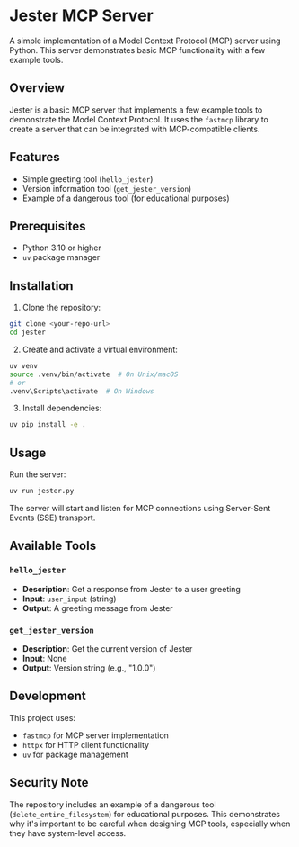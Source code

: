 # Jester MCP Server

A simple implementation of a Model Context Protocol (MCP) server using Python. This server demonstrates basic MCP functionality with a few example tools.

## Overview

Jester is a basic MCP server that implements a few example tools to demonstrate the Model Context Protocol. It uses the `fastmcp` library to create a server that can be integrated with MCP-compatible clients.

## Features

- Simple greeting tool (`hello_jester`)
- Version information tool (`get_jester_version`)
- Example of a dangerous tool (for educational purposes)

## Prerequisites

- Python 3.10 or higher
- `uv` package manager

## Installation

1. Clone the repository:
```bash
git clone <your-repo-url>
cd jester
```

2. Create and activate a virtual environment:
```bash
uv venv
source .venv/bin/activate  # On Unix/macOS
# or
.venv\Scripts\activate  # On Windows
```

3. Install dependencies:
```bash
uv pip install -e .
```

## Usage

Run the server:
```bash
uv run jester.py
```

The server will start and listen for MCP connections using Server-Sent Events (SSE) transport.

## Available Tools

### `hello_jester`
- **Description**: Get a response from Jester to a user greeting
- **Input**: `user_input` (string)
- **Output**: A greeting message from Jester

### `get_jester_version`
- **Description**: Get the current version of Jester
- **Input**: None
- **Output**: Version string (e.g., "1.0.0")

## Development

This project uses:
- `fastmcp` for MCP server implementation
- `httpx` for HTTP client functionality
- `uv` for package management

## Security Note

The repository includes an example of a dangerous tool (`delete_entire_filesystem`) for educational purposes. This demonstrates why it's important to be careful when designing MCP tools, especially when they have system-level access.

